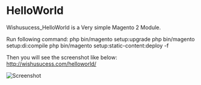 # HelloWorld
Wishusucess_HelloWorld is a Very simple Magento 2 Module.

Run following command:
php bin/magento setup:upgrade
php bin/magento setup:di:compile
php bin/magento setup:static-content:deploy -f

Then you will see the screenshot like below: 
http://wishusucess.com/helloworld/

![Screenshot](https://user-images.githubusercontent.com/90965189/133890006-49c7b5cf-fd39-4a84-a5f5-69a9ae52eaca.png)
